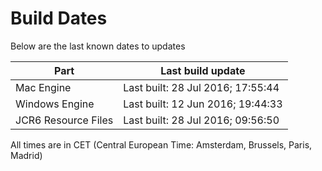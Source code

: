 # Build Dates

Below are the last known dates to updates

Part | Last build update
-----|-----
Mac Engine | Last built: 28 Jul 2016; 17:55:44
Windows Engine | Last built: 12 Jun 2016; 19:44:33
JCR6 Resource Files | Last built: 28 Jul 2016; 09:56:50
All times are in CET (Central European Time: Amsterdam, Brussels, Paris, Madrid)



